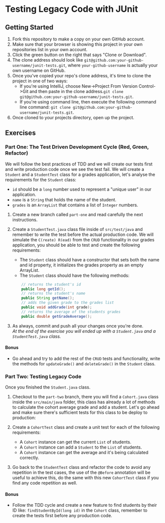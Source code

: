# Testing Legacy Code with JUnit

## Getting Started
1. Fork this repository to make a copy on your own GitHub account.
1. Make sure that your browser is showing this project in your own repositories list in your own account.
1. Click the green button on the right that says "Clone or Download". 
1. The clone address should look like `git@github.com:your-github-username/junit-tests.git`, where `your-github-username` is actually your own username on GitHub.
1. Once you've copied your repo's clone address, it's time to clone the project in one of two ways: 
    - If you're using IntelliJ, choose New->Project From Version Control->Git and then paste in the clone address.`git clone git@github.com:your-github-username/junit-tests.git`.
    - If you're using command line, then execute the following command line command: `git clone git@github.com:your-github-username/junit-tests.git`.
1. Once cloned to your projects directory, open up the project.

## Exercises

### Part One: The Test Driven Development Cycle (Red, Green, Refactor) 

We will follow the best practices of TDD and we will create our tests first and write production code once we see the test fail. We will create a `Student` and a `StudentTest` class for a grades application, let's analyse the requirements for the `Student` class:
 
- `id` should be a `long` number used to represent a "unique user" in our application.
- `name` is a `String` that holds the name of the student.
- `grades` is an `ArrayList` that contains a list of `Integer` numbers.

1. Create a new branch called `part-one` and read carefully the next instructions.
1. Create a `StudentTest.java` class file inside of `src/test/java` and remember to write the test before the actual production code. We will simulate the `C(reate) R(ead)` from the `CRUD` functionality in our grades application, you should be able to test and create the following requirements:

    - The `Student` class should have a constructor that sets both the name and id property, it initializes the grades property as an empty ArrayList.
    - The `Student` class should have the following methods:
    ```java
        // returns the student's id
        public long getId();  
        // returns the student's name
        public String getName();
        // adds the given grade to the grades list
        public void addGrade(int grade);
        // returns the average of the students grades
        public double getGradeAverage();
    ```
1. As always, commit and push all your changes once you're done.   
_At the end of the exercise you will ended up with a `Student.java` and a `StudentTest.java` class._

#### Bonus

- Go ahead and try to add the rest of the `CRUD` tests and functionality, write the methods for `updateGrade()` and `deleteGrade()` in the `Student` class.

### Part Two: Testing Legacy Code

Once you finished the `Student.java` class.
 
1. Checkout to the `part-two` branch, there you will find a `Cohort.java` class inside the `src/main/java` folder, this class has already a lot of methods to calculate the cohort average grade and add a student. Let's go ahead and make sure there's sufficient tests for this class to be deploy to production:

1. Create a `CohortTest` class and create a unit test for each of the following requirements:
    - A `Cohort` instance can get the current `List` of students.
    - A `Cohort` instance can add a `Student` to the `List` of students.
    - A `Cohort` instance can get the average and it's being calculated correctly. 
1. Go back to the `StudentTest` class and refactor the code to avoid any repetition in the test cases, the use of the `@Before` annotation will be useful to achieve this, do the same with this new `CohortTest` class if you find any code repetition as well.

#### Bonus

- Follow the TDD cycle and create a new feature to find students by their ID like: `findStudentById(long id)` in the `Cohort` class, remember to create the tests first before any production code.